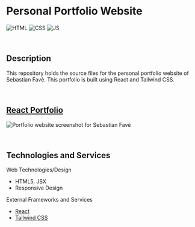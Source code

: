 # **Personal Portfolio Website**
![HTML](https://img.shields.io/badge/Uses-HTML-red.svg)
![CSS](https://img.shields.io/badge/Uses-CSS-blue.svg)
![JS](https://img.shields.io/badge/Uses-JS-yellow.svg)

&nbsp;
## **Description**
This repository holds the source files for the personal portfolio website of Sebastian Favè. This portfolio is built using React and Tailwind CSS. 

&nbsp;
## **[React Portfolio](https://spfave.github.io/portfolio-react)**
![Portfolio website screenshot for Sebastian Favè](./assets/img/screenshot_portfolio.png)

&nbsp;
## **Technologies and Services**
Web Technologies/Design
- HTML5, JSX
- Responsive Design

External Frameworks and Services
- [React](https://reactjs.org/)
- [Tailwind CSS](https://tailwindcss.com/)

